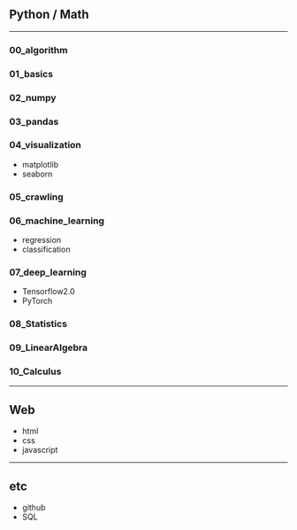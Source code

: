 ## Python / Math
---
### 00_algorithm

### 01_basics

### 02_numpy

### 03_pandas

### 04_visualization

+ matplotlib
+ seaborn

### 05_crawling

### 06_machine_learning

+ regression
+ classification

### 07_deep_learning

+ Tensorflow2.0
+ PyTorch

### 08_Statistics

### 09_LinearAlgebra

### 10_Calculus

---
## Web
+ html
+ css
+ javascript

---
## etc
+ github
+ SQL
